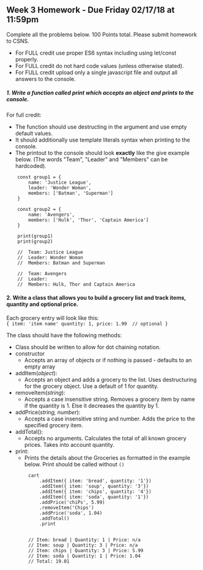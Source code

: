 ## Week 3 Homework - Due Friday 02/17/18 at 11:59pm
Complete all the problems below. 100 Points total. Please submit homework to CSNS.

- For FULL credit use proper ES6 syntax including using let/const properly.
- For FULL credit do not hard code values (unless otherwise stated).
- For FULL credit upload only a single javascript file and output all answers to the console.


##### 1.  Write a function called print which accepts an object and prints to the console.
For full credit:
- The function should use destructing in the argument and use empty default values.
- It should additionally use template literals syntax when printing to the console.
- The printout to the console should look **exactly** like the give example below. (The words "Team", "Leader" and "Members" can be hardcoded).

```
    const group1 = {
        name: 'Justice League',
        leader: 'Wonder Woman',
        members: ['Batman', 'Superman']
    }

    const group2 = {
        name: 'Avengers',
        members: ['Hulk', 'Thor', 'Captain America']
    }

    print(group1)
    print(group2)

    //  Team: Justice League
    //  Leader: Wonder Woman
    //  Members: Batman and Superman

    //  Team: Avengers
    //  Leader:
    //  Members: Hulk, Thor and Captain America
```


#### 2. Write a class that allows you to build a grocery list and track items, quantity and optional price.
Each grocery entry will look like this: <br/>
`{
        item: 'item name'
        quantity: 1,
        price: 1.99  // optional
}`

The class should have the following methods:
- Class should be written to allow for dot chaining notation.
- constructor
   - Accepts an array of objects or if nothing is passed - defaults to an empty array <br />
- addItem(_object_): 
   - Accepts an object and adds a grocery to the list. Uses destructuring for the grocery object.  Use a default of 1 for quantity. <br />
- removeItem(_string_): 
   - Accepts a case insensitive string. Removes a grocery item by name if the quantity is 1. Else it decreases the quantity by 1. <br />
- addPrice(_string, number_): 
   - Accepts a case insensitive string and number. Adds the price to the specified grocery item. <br />
- addTotal(): 
   - Accepts no arguments.  Calculates the total of all known grocery prices. Takes into account quantity.  <br />
- print: 
   - Prints the details about the Groceries as formatted in the example below. Print should be called without `()`

```
        cart
            .addItem({ item: 'bread', quantity: '1'})
            .addItem({ item: 'soup', quantity: '3'})
            .addItem({ item: 'chips', quantity: '4'})
            .addItem({ item: 'soda', quantity: '1'})
            .addPrice('chiPs', 5.99)
            .removeItem('Chips')
            .addPrice('soda', 1.04)
            .addTotal()
            .print


        // Item: bread | Quantity: 1 | Price: n/a
        // Item: soup | Quantity: 3 | Price: n/a
        // Item: chips | Quantity: 3 | Price: 5.99
        // Item: soda | Quantity: 1 | Price: 1.04
        // Total: 19.01
```
